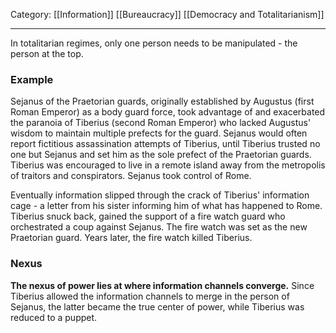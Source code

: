 Category: [[Information]] [[Bureaucracy]] [[Democracy and Totalitarianism]]
___
In totalitarian regimes, only one person needs to be manipulated - the person at the top. 

### Example
Sejanus of the Praetorian guards, originally established by Augustus (first Roman Emperor) as a body guard force, took advantage of and exacerbated the paranoia of Tiberius (second Roman Emperor) who lacked Augustus' wisdom to maintain multiple prefects for the guard. Sejanus would often report fictitious assassination attempts of Tiberius, until Tiberius trusted no one but Sejanus and set him as the sole prefect of the Praetorian guards. Tiberius was encouraged to live in a remote island away from the metropolis of traitors and conspirators. Sejanus took control of Rome. 

Eventually information slipped through the crack of Tiberius' information cage - a letter from his sister informing him of what has happened to Rome. Tiberius snuck back, gained the support of a fire watch guard who orchestrated a coup against Sejanus. The fire watch was set as the new Praetorian guard. Years later, the fire watch killed Tiberius.

### Nexus
**The nexus of power lies at where information channels converge.** 
Since Tiberius allowed the information channels to merge in the person of Sejanus, the latter became the true center of power, while Tiberius was reduced to a puppet. 

